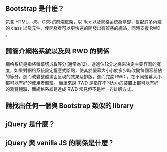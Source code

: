 ## Bootstrap 是什麼？
包含 HTML、JS、CSS 的前端框架，以 flex 以及網格系統為基礎，搭配許多內建的 class 以及元件，使開發者可以更快速的開發出有質感的網站，同時支援 RWD 。


## 請簡介網格系統以及與 RWD 的關係
網格系統是指將螢幕切成數等分(通常為12)，透過佔12分之幾來決定主要容器的寬度，如果對網格系統設定響應式斷點，使其於螢幕大小小於多少時改變每個容器佔的等分，進而改變整體畫面呈現的效果及排版，進而完成 RWD ，在不同螢幕大小都可以有好的使用者體驗。
簡單來說 RWD 是指在不同大小的裝置上都可以有好的瀏覽體驗，而網格系統是達成 RWD 常見但不是唯一的排版方式。


## 請找出任何一個與 Bootstrap 類似的 library



## jQuery 是什麼？



## jQuery 與 vanilla JS 的關係是什麼？


